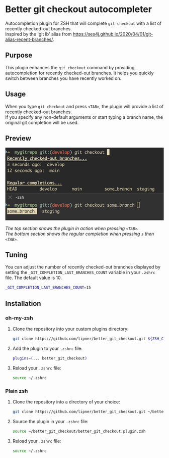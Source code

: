 # Better git checkout autocompleter

Autocompletion plugin for ZSH that will complete `git checkout` with a list of recently checked-out branches.  
Inspired by the 'git lb' alias from https://ses4j.github.io/2020/04/01/git-alias-recent-branches/.

## Purpose

This plugin enhances the `git checkout` command by providing autocompletion for recently checked-out branches. It helps you quickly switch between branches you have recently worked on.

## Usage

When you type `git checkout` and press `<TAB>`, the plugin will provide a list of recently checked-out branches.  
If you specify any non-default arguments or start typing a branch name, the original git completion will be used.

## Preview

![Preview](preview.png)

*The top section shows the plugin in action when pressing `<TAB>`.  
The bottom section shows the regular completion when pressing `s` then `<TAB>`.*

## Tuning

You can adjust the number of recently checked-out branches displayed by setting the `_GIT_COMPLETION_LAST_BRANCHES_COUNT` variable in your `.zshrc` file. The default value is 10.

```sh
_GIT_COMPLETION_LAST_BRANCHES_COUNT=15
```

## Installation

### oh-my-zsh

1. Clone the repository into your custom plugins directory:
    ```sh
    git clone https://github.com/lipner/better_git_checkout.git ${ZSH_CUSTOM:-~/.oh-my-zsh/custom}/plugins/better_git_checkout
    ```

2. Add the plugin to your `.zshrc` file:
    ```sh
    plugins=(... better_git_checkout)
    ```

3. Reload your `.zshrc` file:
    ```sh
    source ~/.zshrc
    ```

### Plain zsh

1. Clone the repository into a directory of your choice:
    ```sh
    git clone https://github.com/lipner/better_git_checkout.git ~/better_git_checkout
    ```

2. Source the plugin in your `.zshrc` file:
    ```sh
    source ~/better_git_checkout/better_git_checkout.plugin.zsh
    ```

3. Reload your `.zshrc` file:
    ```sh
    source ~/.zshrc
    ```
